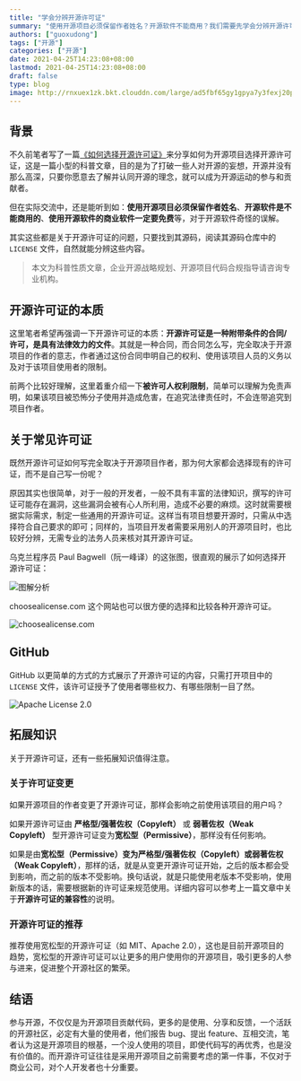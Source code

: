 ```yaml
---
title: "学会分辨开源许可证"
summary: "使用开源项目必须保留作者姓名？开源软件不能商用？我们需要先学会分辨开源许可证"
authors: ["guoxudong"]
tags: ["开源"]
categories: ["开源"]
date: 2021-04-25T14:23:08+08:00
lastmod: 2021-04-25T14:23:08+08:00
draft: false
type: blog
image: http://rnxuex1zk.bkt.clouddn.com/large/ad5fbf65gy1gpya7y3fexj20p00an40o.jpg
---
```

## 背景

不久前笔者写了一篇[《如何选择开源许可证》](../open-source-license/)来分享如何为开源项目选择开源许可证，这是一篇小型的科普文章，目的是为了打破一些人对开源的妄想，开源并没有那么高深，只要你愿意去了解并认同开源的理念，就可以成为开源运动的参与和贡献者。

但在实际交流中，还是能听到如：**使用开源项目必须保留作者姓名**、**开源软件是不能商用的**、**使用开源软件的商业软件一定要免费**等，对于开源软件奇怪的误解。

其实这些都是关于开源许可证的问题，只要找到其源码，阅读其源码仓库中的 `LICENSE` 文件，自然就能分辨这些内容。

>本文为科普性质文章，企业开源战略规划、开源项目代码合规指导请咨询专业机构。

## 开源许可证的本质

这里笔者希望再强调一下开源许可证的本质：**开源许可证是一种附带条件的合同/许可，是具有法律效力的文件**。其就是一种合同，而合同怎么写，完全取决于开源项目的作者的意志，作者通过这份合同申明自己的权利、使用该项目人员的义务以及对于该项目使用者的限制。

前两个比较好理解，这里着重介绍一下**被许可人权利限制**，简单可以理解为免责声明，如果该项目被恐怖分子使用并造成危害，在追究法律责任时，不会连带追究到项目作者。

## 关于常见许可证

既然开源许可证如何写完全取决于开源项目作者，那为何大家都会选择现有的许可证，而不是自己写一份呢？

原因其实也很简单，对于一般的开发者，一般不具有丰富的法律知识，撰写的许可证可能存在漏洞，这些漏洞会被有心人所利用，造成不必要的麻烦。这时就需要根据实际需求，制定一些通用的开源许可证。这样当有项目想要开源时，只需从中选择符合自己要求的即可；同样的，当项目开发者需要采用别人的开源项目时，也比较好分辨，无需专业的法务人员来核对其开源许可证。

乌克兰程序员 Paul Bagwell（阮一峰译）的这张图，很直观的展示了如何选择开源许可证：

![图解分析](http://rnxuex1zk.bkt.clouddn.com/large/ad5fbf65gy1gp0lcmehjqj20m80dw3zd.jpg)

choosealicense.com 这个网站也可以很方便的选择和比较各种开源许可证。

![choosealicense.com](http://rnxuex1zk.bkt.clouddn.com/large/ad5fbf65gy1gpw0c9wjixj21qy1isn6a.jpg)

## GitHub

GitHub 以更简单的方式的方式展示了开源许可证的内容，只需打开项目中的 `LICENSE` 文件，该许可证授予了使用者哪些权力、有哪些限制一目了然。

![Apache License 2.0](http://rnxuex1zk.bkt.clouddn.com/large/ad5fbf65gy1gpw06p16zlj21xi0fsgor.jpg)

## 拓展知识

关于开源许可证，还有一些拓展知识值得注意。

### 关于许可证变更

如果开源项目的作者变更了开源许可证，那样会影响之前使用该项目的用户吗？

如果开源许可证由 **严格型/强著佐权（Copyleft）** 或 **弱著佐权（Weak Copyleft）** 型开源许可证变为**宽松型（Permissive）**，那样没有任何影响。

如果是由**宽松型（Permissive）**变为**严格型/强著佐权（Copyleft）**或**弱著佐权（Weak Copyleft）**，那样的话，就是从变更开源许可证开始，之后的版本都会受到影响，而之前的版本不受影响。换句话说，就是只能使用老版本不受影响，使用新版本的话，需要根据新的许可证来规范使用。详细内容可以参考上一篇文章中关于**开源许可证的兼容性**的说明。

### 开源许可证的推荐

推荐使用宽松型的开源许可证（如 MIT、Apache 2.0），这也是目前开源项目的趋势，宽松型的开源许可证可以让更多的用户使用你的开源项目，吸引更多的人参与进来，促进整个开源社区的繁荣。

## 结语

参与开源，不仅仅是为开源项目贡献代码，更多的是使用、分享和反馈，一个活跃的开源社区，必定有大量的使用者，他们报告 bug、提出 feature、互相交流，笔者认为这是开源项目的根基，一个没人使用的项目，即使代码写的再优秀，也是没有价值的。而开源许可证往往是采用开源项目之前需要考虑的第一件事，不仅对于商业公司，对个人开发者也十分重要。